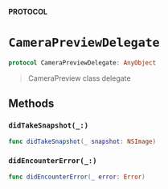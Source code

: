 **PROTOCOL**

# `CameraPreviewDelegate`

```swift
protocol CameraPreviewDelegate: AnyObject
```

> CameraPreview class delegate

## Methods
### `didTakeSnapshot(_:)`

```swift
func didTakeSnapshot(_ snapshot: NSImage)
```

### `didEncounterError(_:)`

```swift
func didEncounterError(_ error: Error)
```
